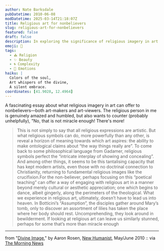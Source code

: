 ```yaml
---
author: Nate Barksdale
pubDatetime: 2010-06-08
modDatetime: 2025-03-14T21:18:07Z
title: Religious art for nonbelievers
slug: religious-art-for-nonbelievers
featured: false
draft: false
description: In exploring the significance of religious imagery in art for nonbelievers, Aaron Rosen delves into how these symbols reveal deeper truths about existence.
emoji: 🎨
tags:
  - ⛪ Religion
  - ✨ Beauty
  - 🌀 Complexity
  - 👥 Emotions
haiku: |
  Colors of the soul,  
  Art whispers of the divine,  
  A silent embrace.
coordinates: [41.9028, 12.4964]
---
```


A fascinating essay about what religious imagery in art can offer to nonbelievers—both art-makers and art-viewers. The religious person in me is genuinely amazed and humbled, but also wants to counter (probably unhelpfully), "No, that is not miracle enough! There's more!

> This is not simply to say that all religious expressions are artistic. But what religious symbols can do, more powerfully than any other, is reveal a horizon of meaning towards which art aspires: the ability to make ontological claims about “the way things really are”. To come back to some philosophical language from Gadamer, religious symbols perfect the “intricate interplay of showing and concealing”. And among other things, it seems to be this tantalising capacity that has kept modern artists, even those with no doctrinal connection to Christianity, returning to fundamental religious images like the crucifixion.For the non-believer, perhaps focusing on this “poetical teaching” can offer a way of engaging with religious art in a manner beyond merely cultural or aesthetic appreciation; one which begins to dance, albeit gingerly, along the perimeters of the theological. What we experience in religious art, ultimately, doesn’t have to lead us into heaven. In Botticini’s “Assumption”, the disciples gather around Mary’s tomb, only to discover an assortment of lilies has taken the place where her body should rest. Uncomprehending, they look around in bewilderment. If looking at religious art can leave us similarly stunned, perhaps for some that’s more than miracle enough

---

from "[Divine Image](http://newhumanist.org.uk/2289/divine-image)," by Aaron Rosen, [New Humanist](http://newhumanist.org.uk/2289/divine-image), May/June 2010 :: via [The Morning News](http://www.themorningnews.org/archives/headlines/2010/June/07/)

